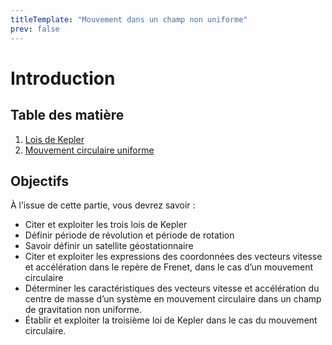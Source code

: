 ```yaml
---
titleTemplate: "Mouvement dans un champ non uniforme"
prev: false
---
```


# Introduction

## Table des matière

1. [Lois de Kepler](lois-de-kepler.md)
2. [Mouvement circulaire uniforme](circulaire-uniforme.md)

## Objectifs

À l’issue de cette partie, vous devrez savoir :

- Citer et exploiter les trois lois de Kepler
- Définir période de révolution et période de rotation
- Savoir définir un satellite géostationnaire
- Citer et exploiter les expressions des coordonnées des vecteurs vitesse et accélération dans le repère de Frenet, dans le cas d’un mouvement circulaire
- Déterminer les caractéristiques des vecteurs vitesse et accélération du centre de masse d’un système en mouvement circulaire dans un champ de gravitation non uniforme.
- Établir et exploiter la troisième loi de Kepler dans le cas du mouvement circulaire.
